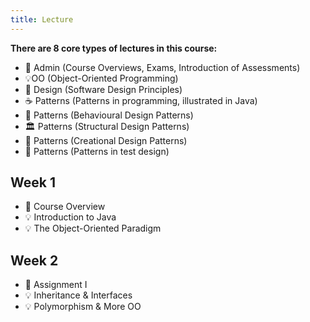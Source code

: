 ```yaml
---
title: Lecture
---
```


**There are 8 core types of lectures in this course:**

 - 🎩 Admin (Course Overviews, Exams, Introduction of Assessments)
 - 💡OO (Object-Oriented Programming)
 - 🎨 Design (Software Design Principles)
 - ☕ Patterns (Patterns in programming, illustrated in Java)
 - 🧭 Patterns (Behavioural Design Patterns)
 - 🏛️ Patterns (Structural Design Patterns)
 - 🔨 Patterns (Creational Design Patterns)
 - 🧩 Patterns (Patterns in test design)



<div class="how_qb">

## Week 1

- 🎩 Course Overview
- 💡 Introduction to Java
- 💡 The Object-Oriented Paradigm

<p>
<HButton type='Menu' title='Week 1 Tuesday' src='./w1#week-1-tuesday' />
<HButton type='Menu' title='Week 1 Thursday' src='./w1#week-1-thursday' />
</p>

</div>

<div class="how_qb">

## Week 2

- 🎩 Assignment I
- 💡 Inheritance & Interfaces
- 💡 Polymorphism & More OO

<p>
<HButton type='Menu' title='Week 2 Tuesday' src='./w2#week-2-tuesday' />
</p>

</div>